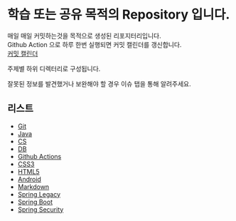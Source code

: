 # 학습 또는 공유 목적의 Repository 입니다.

매일 매일 커밋하는것을 목적으로 생성된 리포지터리입니다.<br/>
Github Action 으로 하루 한번 실행되면 커밋 캘린더를 갱신합니다.<br/>
[커밋 캘린더](https://github.com/studyqrr12/study-daily-mark/blob/main/README.md)

주제별 하위 디렉터리로 구성됩니다.

잘못된 정보를 발견했거나 보완해야 할 경우 이슈 탭을 통해 알려주세요.

## 리스트
- [Git](./Git/README.md)
- [Java](./Java/README.md)
- [CS](./CS/README.md.md)
- [DB](./DB/README.md)
- [Github Actions](./Github_Actions/README.md)
- [CSS3](./CSS3/README.md)
- [HTML5](./HTML5/README.md)
- [Android](./Android/README.md)
- [Markdown](./Markdown/README.md)
- [Spring Legacy](./SpringLegacy/README.md)
- [Spring Boot](./SpringBoot/README.md)
- [Spring Security](./SpringSecurity/README.md)
